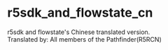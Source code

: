 # r5sdk_and_flowstate_cn  
r5sdk and flowstate's Chinese translated version.  
Translated by: All members of the Pathfinder(R5RCN)